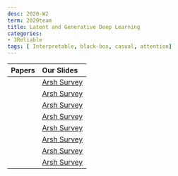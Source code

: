 ```yaml
---
desc: 2020-W2
term: 2020team
title: Latent and Generative Deep Learning 
categories:
- 3Reliable
tags: [ Interpretable, black-box, casual, attention]  
---
```




| Papers |  Our Slides |
| -------------------------------------: | :------------------------------------- |
| | [Arsh Survey]({{site.baseurl}}/talkArsh-A19/201908-VAELearntPrior.pdf) |
| | [Arsh Survey]({{site.baseurl}}/talkArsh-A19/2020-VAE-review.pdf) |
| | [Arsh Survey]({{site.baseurl}}/talkArsh-A19/GENERATE-20190429-MultitaskGraphAutoencoder.pdf) |
| | [Arsh Survey]({{site.baseurl}}/talkArsh-A19/PRIOR-20190409-HumanPrior.pdf) |
| | [Arsh Survey]({{site.baseurl}}/talks-A2020A/Slides-15-ComponentAnalysis-20200622-group.pdf) |
| | [Arsh Survey]({{site.baseurl}}/talks-A2020A/Slides-18-FlowModels-20200802-group.pdf) |
| | [Arsh Survey]({{site.baseurl}}/talks-A2020A/Slides-19-NonlinearICA-20200812.pdf) |
| | [Arsh Survey]({{site.baseurl}}/talks-A2020A/Slides-21-DCIGN-20200906-group.pdf) |
